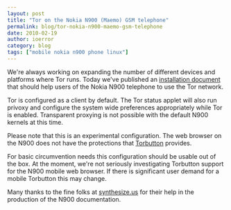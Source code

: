 ```yaml
---
layout: post
title: "Tor on the Nokia N900 (Maemo) GSM telephone"
permalink: blog/tor-nokia-n900-maemo-gsm-telephone
date: 2010-02-19
author: ioerror
category: blog
tags: ["mobile nokia n900 phone linux"]
---
```


We're always working on expanding the number of different devices and platforms where Tor runs. Today we've published an [installation document](https://www.torproject.org/docs/N900.html) that should help users of the Nokia N900 telephone to use the Tor network.

Tor is configured as a client by default. The Tor status applet will also run privoxy and configure the system wide preferences appropriately while Tor is enabled. Transparent proxying is not possible with the default N900 kernels at this time.

Please note that this is an experimental configuration. The web browser on the N900 does not have the protections that [Torbutton](https://www.torproject.org/torbutton/) provides.

For basic circumvention needs this configuration should be usable out of the box. At the moment, we're not seriously investigating Torbutton support for the N900 mobile web browser. If there is significant user demand for a mobile Torbutton this may change.

Many thanks to the fine folks at [synthesize.us](https://synthesize.us/home) for their help in the production of the N900 documentation.

